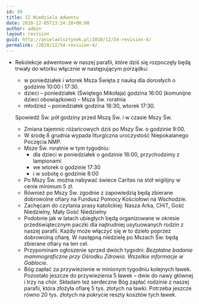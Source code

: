 ```yaml
---
id: 59
title: II Niedziela Adwentu
date: 2010-12-05T13:24:28+00:00
author: admin
layout: revision
guid: http://anielaolsztynek.pl/2010/12/54-revision-4/
permalink: /2010/12/54-revision-4/
---
```

  * Rekolekcje adwentowe w naszej parafii, które dziś się rozpoczęły będą trwały do wtorku włącznie w następującym porządku: 
      * w poniedziałek i wtorek Msza Święta z nauką dla dorosłych o godzinie 10:00 i 17:30.
      * dzieci &#8211; poniedziałek (Świętego Mikołaja) godzina 16:00 (komunijne dzieci obowiązkowo) &#8211; Msza Św. roratnia
      * młodzież &#8211; poniedziałek godzina 18:30, wtorek 17:30.
    
    Spowiedź Św. pół godziny przed Mszą Św. i w czasie Mszy Św.</li> 
    
      * Zmiana tajemnic różańcowych dziś po Mszy Św. o godzinie 9:00.
      * W środę 8 grudnia wypada liturgiczna uroczystość Niepokalanego Poczęcia NMP.
      * Msze Św. roratnie w tym tygodniu: 
          * dla dzieci w poniedziałek o godzinie 16:00, przychodzimy z lampionami
          * we wtorek o godzinie 17:30
          * i w sobotę o godzinie 8:00
      * Po Mszy Św. można nabywać świece Caritas na stół wigilijny w cenie minimum 5 zł.
      * Również po Mszy Św. zgodnie z zapowiedzią będą zbierane dobrowolne ofiary na Fundusz Pomocy Kościołowi na Wschodzie.
      * Zachęcam do czytania prasy katolickiej: Nasza Arka, CHiT, Gość Niedzielny, Mały Gość Niedzielny
      * Podobnie jak w latach ubiegłych będą organizowane w okresie przedświątecznym paczki dla najtrudniej usytuowanych rodzin z naszej parafii. Każdy może włączyć się w to dzieło poprzez dobrowolną ofiarę. W następną niedzielę po Mszach Św. będą zbierane ofiary na ten cel.
      * Przypominam ogłoszenie sprzed dwóch tygodni: _Bezpłatne badanie mammograficzne przy Ośrodku Zdrowia. Wszelkie informacje w Gablocie._ 
      * Bóg zapłać za przywiezienie w minionym tygodniu kolejnych ławek. Pozostało jeszcze do przywiezienia 5 ławek &#8211; dwie do nawy głównej i trzy na chór. Składam też serdeczne Bóg zapłać rodzinie z naszej parafii, która złożyła ofiarę 5 tys. złotych na ławki. Potrzeba jeszcze równo 20 tys. złotych na pokrycie reszty kosztów tych ławek.</ul>